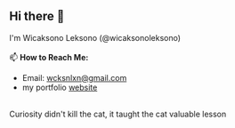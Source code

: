 ## Hi there 👋

I'm Wicaksono Leksono (@wicaksonoleksono)
</br>
</br>
📫 **How to Reach Me:**
- Email: [wcksnlxn@gmail.com](mailto:wcksnlxn@gmail.com)
- my portfolio [website](https://intip.in/portofoliowicak/)
</br>
Curiosity didn't kill the cat, it taught the cat valuable lesson 
</br>

<!--![Wicaksono's GitHub stats](https://github-readme-stats.vercel.app/api?username=wicaksonoleksono&show_icons=true&bg_color=00000000)
[![Top Langs](https://github-readme-stats.vercel.app/api/top-langs/?username=wicaksonoleksono&layout=donut)](https://github.com/anuraghazra/github-readme-stats)-->
